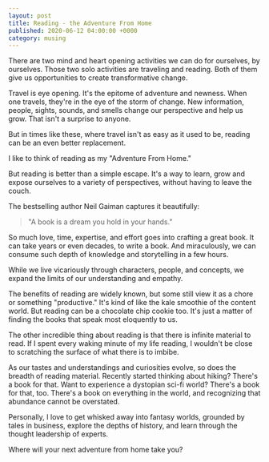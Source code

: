 ```yaml
---
layout: post
title: Reading - the Adventure From Home
published: 2020-06-12 04:00:00 +0000
category: musing
---
```

There are two mind and heart opening activities we can do for ourselves, by ourselves. Those two solo activities are traveling and reading. Both of them give us opportunities to create transformative change.

Travel is eye opening. It's the epitome of adventure and newness. When one travels, they're in the eye of the storm of change. New information, people, sights, sounds, and smells change our perspective and help us grow. That isn't a surprise to anyone.

But in times like these, where travel isn't as easy as it used to be, reading can be an even better replacement.

I like to think of reading as my "Adventure From Home."

But reading is better than a simple escape. It's a way to learn, grow and expose ourselves to a variety of perspectives, without having to leave the couch.

The bestselling author Neil Gaiman captures it beautifully:

> "A book is a dream you hold in your hands."

So much love, time, expertise, and effort goes into crafting a great book. It can take years or even decades, to write a book. And miraculously, we can consume such depth of knowledge and storytelling in a few hours.

While we live vicariously through characters, people, and concepts, we expand the limits of our understanding and empathy.

The benefits of reading are widely known, but some still view it as a chore or something "productive." It's kind of like the kale smoothie of the content world. But reading can be a chocolate chip cookie too. It's just a matter of finding the books that speak most eloquently to us.

The other incredible thing about reading is that there is infinite material to read. If I spent every waking minute of my life reading, I wouldn't be close to scratching the surface of what there is to imbibe.

As our tastes and understandings and curiosities evolve, so does the breadth of reading material. Recently started thinking about hiking? There's a book for that. Want to experience a dystopian sci-fi world? There's a book for that, too. There's a book on everything in the world, and recognizing that abundance cannot be overstated.

Personally, I love to get whisked away into fantasy worlds, grounded by tales in business, explore the depths of history, and learn through the thought leadership of experts.

Where will your next adventure from home take you?